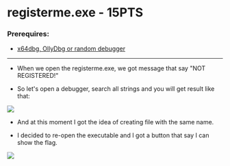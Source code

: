 # registerme.exe - 15PTS

### Prerequires:

- <a href="https://sourceforge.net/projects/x64dbg/" rel="nofollow">x64dbg, OllyDbg or random debugger</a>

-----------------

- When we open the registerme.exe, we got message that say "NOT REGISTERED!"

- So let's open a debugger, search all strings and you will get result like that:

<img src="https://cdn.discordapp.com/attachments/792723871756582952/793517746632523786/unknown.png">

- And at this moment I got the idea of creating file with the same name.

- I decided to re-open the executable and I got a button that say I can show the flag.

<img src="https://cdn.discordapp.com/attachments/792723871756582952/793518054129532968/unknown.png">
